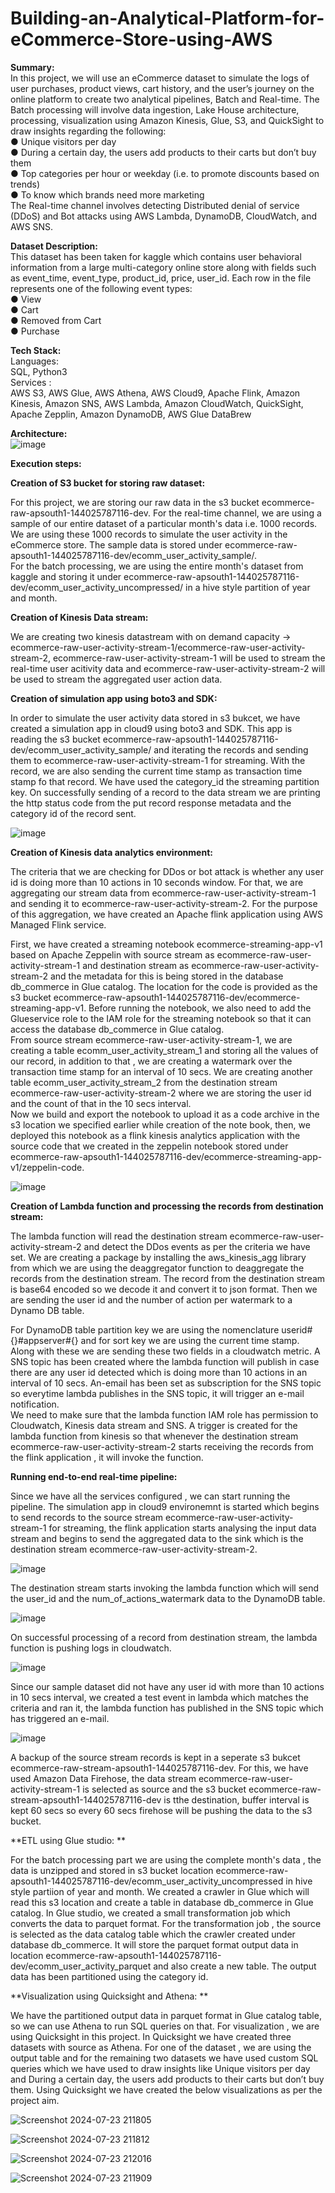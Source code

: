 # Building-an-Analytical-Platform-for-eCommerce-Store-using-AWS

**Summary:** <br>
In this project, we will use an eCommerce dataset to simulate the logs of user purchases, product views, cart history, and the user’s journey on the online platform to create two analytical pipelines, Batch and Real-time. The Batch processing will involve data ingestion, Lake House architecture, processing, visualization using Amazon Kinesis, Glue, S3, and QuickSight to draw insights regarding the following: <br>
● Unique visitors per day <br>
● During a certain day, the users add products to their carts but don’t buy them <br>
● Top categories per hour or weekday (i.e. to promote discounts based on trends) <br>
● To know which brands need more marketing <br>
The Real-time channel involves detecting Distributed denial of service (DDoS) and Bot attacks using AWS Lambda, DynamoDB, CloudWatch, and AWS SNS. <br>

**Dataset Description:** <br>
This dataset has been taken for kaggle which contains user behavioral information from a large multi-category online store along with fields such as event_time, event_type, product_id, price, user_id. Each row in the file represents one of the following event types: <br>
● View <br>
● Cart <br>
● Removed from Cart <br>
● Purchase <br>

**Tech Stack:** <br>
Languages: <br>
SQL, Python3 <br>
Services : <br>
AWS S3, AWS Glue, AWS Athena, AWS Cloud9, Apache Flink, Amazon Kinesis, Amazon SNS, AWS Lambda, Amazon CloudWatch, QuickSight, Apache Zepplin, Amazon DynamoDB, AWS Glue DataBrew

**Architecture:** <br>
![image](https://github.com/user-attachments/assets/6b7eea73-01ea-4de1-81a4-2739282d5930)

**Execution steps:** <br>

**Creation of S3 bucket for storing raw dataset:** <br>

For this project, we are storing our raw data in the s3 bucket ecommerce-raw-apsouth1-144025787116-dev. For the real-time channel, we are using a sample of our entire dataset of a particular month's data i.e. 1000 records. We are using these 1000 records to simulate the user activity in the eCommerce store. The sample data is stored under ecommerce-raw-apsouth1-144025787116-dev/ecomm_user_activity_sample/. <br>
For the batch processing, we are using the entire month's dataset from kaggle and storing it under ecommerce-raw-apsouth1-144025787116-dev/ecomm_user_activity_uncompressed/ in a hive style partition of year and month. <br>

**Creation of Kinesis Data stream:** <br>

We are creating two kinesis datastream with on demand capacity -> ecommerce-raw-user-activity-stream-1/ecommerce-raw-user-activity-stream-2, ecommerce-raw-user-activity-stream-1 will be used to stream the real-time user acitivity data and ecommerce-raw-user-activity-stream-2 will be used to stream the aggregated user action data. <br>

**Creation of simulation app using boto3 and SDK:** <br>

In order to simulate the user activity data stored in s3 bukcet, we have created a simulation app in cloud9 using boto3 and SDK. This app is reading the s3 bucket ecommerce-raw-apsouth1-144025787116-dev/ecomm_user_activity_sample/ and iterating the records and sending them to ecommerce-raw-user-activity-stream-1 for streaming. With the record, we are also sending the current time stamp as transaction time stamp fo that record. We have used the category_id the streaming partition key. On successfully sending of a record to the data stream we are printing the http status code from the put record response metadata and the category id of the record sent. 

![image](https://github.com/user-attachments/assets/41edff61-66b7-4615-98e1-68f1aae6406c) <br>

**Creation of Kinesis data analytics environment:** <br>

The criteria that we are checking for DDos or bot attack is whether any user id is doing more than 10 actions in 10 seconds window. For that, we are aggregating our stream data from ecommerce-raw-user-activity-stream-1 and sending it to ecommerce-raw-user-activity-stream-2. For the purpose of this aggregation, we have created an Apache flink application using AWS Managed Flink service. 

First, we have created a streaming notebook ecommerce-streaming-app-v1 based on Apache Zeppelin with source stream as ecommerce-raw-user-activity-stream-1 and destination stream as ecommerce-raw-user-activity-stream-2 and the metadata for this is being stored in the database db_commerce in Glue catalog. The location for the code is provided as the s3 bucket ecommerce-raw-apsouth1-144025787116-dev/ecommerce-streaming-app-v1. Before running the notebook, we also need to add the Glueservice role to the IAM role for the streaming notebook so that it can access the database db_commerce in Glue catalog. <br>
From source stream ecommerce-raw-user-activity-stream-1, we are creating a table ecomm_user_activity_stream_1 and storing all the values of our record, in addition to that , we are creating a watermark over the transaction time stamp for an interval of 10 secs. We are creating another table ecomm_user_activity_stream_2 from the destination stream ecommerce-raw-user-activity-stream-2 where we are storing the user id and the count of that in the 10 secs interval. <br>
Now we build and export the notebook to upload it as a code archive in the s3 location we specified earlier while creation of the note book, then, we deployed this notebook as a flink kinesis analytics application with the source code that we created in the zeppelin notebook stored under ecommerce-raw-apsouth1-144025787116-dev/ecommerce-streaming-app-v1/zeppelin-code. <br>

![image](https://github.com/user-attachments/assets/bd8ad95e-ee64-4c68-971d-105fa33cd1f7) <br>

**Creation of Lambda function and processing the records from destination stream:** <br>

The lambda function will read the destination stream ecommerce-raw-user-activity-stream-2 and detect the DDos events as per the criteria we have set. We are creating a package by installing the aws_kinesis_agg library from which we are using the deaggregator function to deaggregate the records from the destination stream. The record from the destination stream is base64 encoded so we decode it and convert it to json format. Then we are sending the user id and the number of action per watermark to a Dynamo DB table. <br>

For DynamoDB table partition key we are using the nomenclature userid#{}#appserver#{} and for sort key we are using the current time stamp. Along with these we are sending these two fields in a cloudwatch metric. A SNS topic has been created where the lambda function will publish in case there are any user id detected which is doing more than 10 actions in an interval of 10 secs. An-email has been set as subscription for the SNS topic so everytime lambda publishes in the SNS topic, it will trigger an e-mail notification. 
<br>
We need to make sure that the lambda function IAM role has permission to Cloudwatch, Kinesis data stream and SNS. A trigger is created for the lambda function from kinesis so that whenever the destination stream ecommerce-raw-user-activity-stream-2 starts receiving the records from the flink application , it will invoke the function. <br>

**Running end-to-end real-time pipeline:** <br>

Since we have all the services configured , we can start running the pipeline. The simulation app in cloud9 environemnt is started which begins to send records to the source stream ecommerce-raw-user-activity-stream-1 for streaming, the flink application starts analysing the input data stream and begins to send the aggregated data to the sink which is the destination stream ecommerce-raw-user-activity-stream-2. <br>

![image](https://github.com/user-attachments/assets/501761b4-0f21-48a8-be69-92ad21e1706c)

The destination stream starts invoking the lambda function which will send the user_id and the num_of_actions_watermark data to the DynamoDB table. <br>

![image](https://github.com/user-attachments/assets/4c21e66e-54ed-4a2b-baa3-2122b9086adf) <br>

On successful processing of a record from destination stream, the lambda function is pushing logs in cloudwatch. <br>

![image](https://github.com/user-attachments/assets/768d3ff6-df13-479a-a556-2372e9945a08) <br>

Since our sample dataset did not have any user id with more than 10 actions in 10 secs interval, we created a test event in lambda which matches the criteria and ran it, the lambda function has published in the SNS topic which has triggered an e-mail. <br>

![image](https://github.com/user-attachments/assets/ed4b96cc-1c1a-4b7b-93d8-8d2c96439704) <br>

A backup of the source stream records is kept in a seperate s3 bukcet ecommerce-raw-stream-apsouth1-144025787116-dev. For this, we have used Amazon Data Firehose, the data stream ecommerce-raw-user-activity-stream-1 is selected as source and the s3 bucket ecommerce-raw-stream-apsouth1-144025787116-dev is tthe destination, buffer interval is kept 60 secs so every 60 secs firehose will be pushing the data to the s3 bucket. <br>

**ETL using Glue studio: ** <br>

For the batch processing part we are using the complete month's data , the data is unzipped and stored in s3 bucket location ecommerce-raw-apsouth1-144025787116-dev/ecomm_user_activity_uncompressed in hive style partiion of year and month. We created a crawler in Glue which will read this s3 location and create a table in database db_commerce in Glue catalog. In Glue studio, we created a small transformation job which converts the data to parquet format. For the transformation job , the source is selected as the data catalog table which the crawler created under database db_commerce. It will store the parquet format output data in location ecommerce-raw-apsouth1-144025787116-dev/ecomm_user_activity_parquet and also create a new table. The output data has been partitioned using the category id. 

**Visualization using Quicksight and Athena: ** <br>

We have the partitioned output data in parquet format in Glue catalog table, so we can use Athena to run SQL queries on that. For visualization , we are using Quicksight in this project. In Quicksight we have created three datasets with source as Athena. For one of the dataset , we are using the output table and for the remaining two datasets we have used custom SQL queries which we have used to draw insights like Unique visitors per day and During a certain day, the users add products to their carts but don’t buy them. Using Quicksight we have created the below visualizations as per the project aim. <br>

![Screenshot 2024-07-23 211805](https://github.com/user-attachments/assets/41c5b0c5-45af-4903-ab4b-4335b0d45132) <br>

![Screenshot 2024-07-23 211812](https://github.com/user-attachments/assets/0c37ec95-d93e-4b39-bab2-f37744af96fc) <br>

![Screenshot 2024-07-23 212016](https://github.com/user-attachments/assets/4ec8d555-4316-462a-ab27-024d3f80e0b0) <br>

![Screenshot 2024-07-23 211909](https://github.com/user-attachments/assets/985d473e-8ae6-4d1b-ad8c-c11e390f54b9) <br>

























